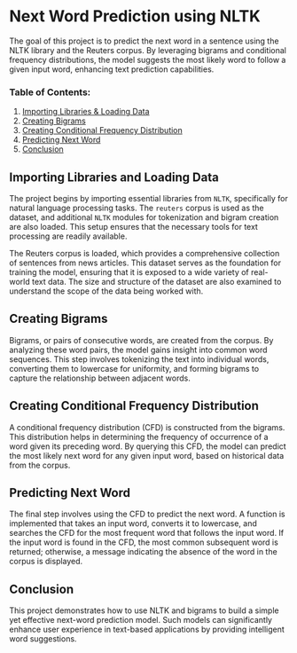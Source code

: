 # Next Word Prediction using NLTK

The goal of this project is to predict the next word in a sentence using the NLTK library and the Reuters corpus. By leveraging bigrams and conditional frequency distributions, the model suggests the most likely word to follow a given input word, enhancing text prediction capabilities.

### Table of Contents:

1. [Importing Libraries & Loading Data](#importing-libraries-and-loading-data)
2. [Creating Bigrams](#creating-bigrams)
3. [Creating Conditional Frequency Distribution](#creating-conditional-frequency-distribution)
4. [Predicting Next Word](#predicting-next-word)
5. [Conclusion](#conclusion)

## Importing Libraries and Loading Data

The project begins by importing essential libraries from `NLTK`, specifically for natural language processing tasks. The `reuters` corpus is used as the dataset, and additional `NLTK` modules for tokenization and bigram creation are also loaded. This setup ensures that the necessary tools for text processing are readily available.

The Reuters corpus is loaded, which provides a comprehensive collection of sentences from news articles. This dataset serves as the foundation for training the model, ensuring that it is exposed to a wide variety of real-world text data. The size and structure of the dataset are also examined to understand the scope of the data being worked with.

## Creating Bigrams

Bigrams, or pairs of consecutive words, are created from the corpus. By analyzing these word pairs, the model gains insight into common word sequences. This step involves tokenizing the text into individual words, converting them to lowercase for uniformity, and forming bigrams to capture the relationship between adjacent words.

## Creating Conditional Frequency Distribution

A conditional frequency distribution (CFD) is constructed from the bigrams. This distribution helps in determining the frequency of occurrence of a word given its preceding word. By querying this CFD, the model can predict the most likely next word for any given input word, based on historical data from the corpus.

## Predicting Next Word

The final step involves using the CFD to predict the next word. A function is implemented that takes an input word, converts it to lowercase, and searches the CFD for the most frequent word that follows the input word. If the input word is found in the CFD, the most common subsequent word is returned; otherwise, a message indicating the absence of the word in the corpus is displayed.

## Conclusion

This project demonstrates how to use NLTK and bigrams to build a simple yet effective next-word prediction model. Such models can significantly enhance user experience in text-based applications by providing intelligent word suggestions.
